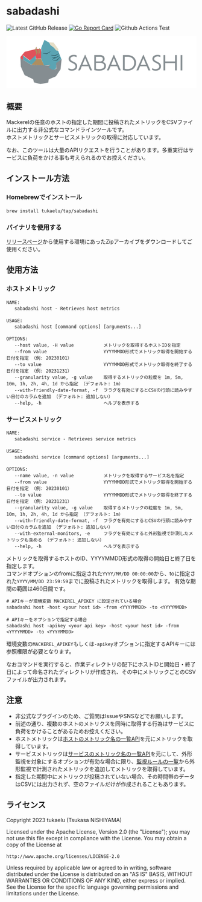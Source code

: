 # sabadashi
![Latest GitHub Release](https://img.shields.io/github/release/tukaelu/sabadashi.svg)
[![Go Report Card](https://goreportcard.com/badge/tukaelu/sabadashi)](https://goreportcard.com/report/tukaelu/sabadashi)
![Github Actions Test](https://github.com/tukaelu/sabadashi/workflows/test/badge.svg?branch=main)

![](./images/sabadashi-logo.png)

## 概要

Mackerelの任意のホストの指定した期間に投稿されたメトリックをCSVファイルに出力する非公式なコマンドラインツールです。  
ホストメトリックとサービスメトリックの取得に対応しています。

なお、このツールは大量のAPIリクエストを行うことがあります。多重実行はサービスに負荷をかける事も考えられるのでお控えください。

## インストール方法

### Homebrewでインストール

```
brew install tukaelu/tap/sabadashi
```

### バイナリを使用する

[リリースページ](https://github.com/tukaelu/sabadashi/releases)から使用する環境にあったZipアーカイブをダウンロードしてご使用ください。

## 使用方法

### ホストメトリック
```
NAME:
   sabadashi host - Retrieves host metrics

USAGE:
   sabadashi host [command options] [arguments...]

OPTIONS:
   --host value, -H value           メトリックを取得するホストIDを指定
   --from value                     YYYYMMDD形式でメトリック取得を開始する日付を指定 （例: 20230101）
   --to value                       YYYYMMDD形式でメトリック取得を終了する日付を指定 （例: 20231231）
   --granularity value, -g value    取得するメトリックの粒度を 1m, 5m, 10m, 1h, 2h, 4h, 1d から指定 （デフォルト: 1m）
   --with-friendly-date-format, -f  フラグを有効にするとCSVの行頭に読みやすい日付のカラムを追加 （デフォルト: 追加しない）
   --help, -h                       ヘルプを表示する
```

### サービスメトリック
```
NAME:
   sabadashi service - Retrieves service metrics

USAGE:
   sabadashi service [command options] [arguments...]

OPTIONS:
   --name value, -n value           メトリックを取得するサービス名を指定
   --from value                     YYYYMMDD形式でメトリック取得を開始する日付を指定 （例: 20230101）
   --to value                       YYYYMMDD形式でメトリック取得を終了する日付を指定 （例: 20231231）
   --granularity value, -g value    取得するメトリックの粒度を 1m, 5m, 10m, 1h, 2h, 4h, 1d から指定 （デフォルト: 1m）
   --with-friendly-date-format, -f  フラグを有効にするとCSVの行頭に読みやすい日付のカラムを追加 （デフォルト: 追加しない）
   --with-external-monitors, -e     フラグを有効にすると外形監視で計測したメトリックも含める （デフォルト: 追加しない）
   --help, -h                       ヘルプを表示する
```

メトリックを取得するホストのID、YYYYMMDD形式の取得の開始日と終了日を指定します。  
コマンドオプションのfromに指定された`YYYY/MM/DD 00:00:00`から、toに指定された`YYYY/MM/DD 23:59:59`までに投稿されたメトリックを取得します。
有効な期間の範囲は460日間です。

```
# APIキーが環境変数 MACKEREL_APIKEY に設定されている場合
sabadashi host -host <your host id> -from <YYYYMMDD> -to <YYYYMMDD>

# APIキーをオプションで指定する場合
sabadashi host -apikey <your api key> -host <your host id> -from <YYYYMMDD> -to <YYYYMMDD>
```

環境変数の`MACKEREL_APIKEY`もしくは`-apikey`オプションに指定するAPIキーには参照権限が必要となります。

なおコマンドを実行すると、作業ディレクトリの配下にホストIDと開始日・終了日によって命名されたディレクトリが作成され、その中にメトリックごとのCSVファイルが出力されます。

## 注意

- 非公式なプラグインのため、ご質問はIssueやSNSなどでお願いします。
- 前述の通り、複数のホストのメトリクスを同時に取得する行為はサービスに負荷をかけることがあるためお控えください。
- ホストメトリックは[ホストのメトリック名の一覧API](https://mackerel.io/ja/api-docs/entry/hosts#metric-names)を元にメトリックを取得しています。
- サービスメトリックは[サービスのメトリック名の一覧API](https://mackerel.io/ja/api-docs/entry/services#metric-names)を元にして、外形監視を対象にするオプションが有効な場合に限り、[監視ルールの一覧](https://mackerel.io/ja/api-docs/entry/monitors#list)から外形監視で計測されたメトリックを追加してメトリックを取得しています。
- 指定した期間中にメトリックが投稿されていない場合、その時間帯のデータはCSVには出力されず、空のファイルだけが作成されることもあります。

## ライセンス

Copyright 2023 tukaelu (Tsukasa NISHIYAMA)

Licensed under the Apache License, Version 2.0 (the "License"); you may not use this file except in compliance with the License. You may obtain a copy of the License at

```
http://www.apache.org/licenses/LICENSE-2.0
```

Unless required by applicable law or agreed to in writing, software distributed under the License is distributed on an "AS IS" BASIS, WITHOUT WARRANTIES OR CONDITIONS OF ANY KIND, either express or implied. See the License for the specific language governing permissions and limitations under the License.

